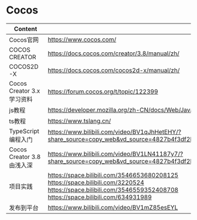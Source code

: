 # Cocos

| Content                    |                                                              |
| -------------------------- | ------------------------------------------------------------ |
| Cocos官网                  | https://www.cocos.com/                                       |
| COCOS CREATOR              | https://docs.cocos.com/creator/3.8/manual/zh/                |
| COCOS2D-X                  | https://docs.cocos.com/cocos2d-x/manual/zh/                  |
| Cocos Creator 3.x 学习资料 | https://forum.cocos.org/t/topic/122399                       |
| js教程                     | https://developer.mozilla.org/zh-CN/docs/Web/JavaScript      |
| ts教程                     | https://www.tslang.cn/                                       |
| TypeScript编程入门         | https://www.bilibili.com/video/BV1qJhHetEHY/?share_source=copy_web&vd_source=4827b4f3df2b188fac5577e52e1c0f95 |
| Cocos Creator 3.8由浅入深  | https://www.bilibili.com/video/BV1LN41187y7/?share_source=copy_web&vd_source=4827b4f3df2b188fac5577e52e1c0f95 |
| 项目实践                   | https://space.bilibili.com/3546653680208125<br />https://space.bilibili.com/3220524<br />https://space.bilibili.com/3546559352408708<br />https://space.bilibili.com/634931989 |
| 发布到平台                 | https://www.bilibili.com/video/BV1mZ85esEYL                  |

